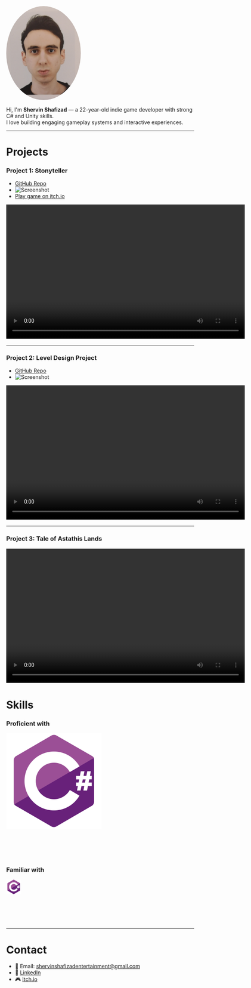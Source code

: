 <img src="https://github.com/ShervinShafizad/ShervinShafizad.github.io/raw/main/IMG_20250506_195739.jpg" width="200" style="border-radius:50%">

Hi, I'm **Shervin Shafizad** — a 22-year-old indie game developer with strong C# and Unity skills.  
I love building engaging gameplay systems and interactive experiences.  

---

# Projects

### Project 1: Stonyteller
- [GitHub Repo](https://github.com/ShervinShafizad/StonytellerRepository)  
- ![Screenshot](https://via.placeholder.com/400x200)  
- [Play game on itch.io](https://shervin-shafizad.itch.io/stonyteller)  

<video width="640" height="360" controls>
  <source src="Videos/StonytellerGameplayVideo.mp4" type="video/mp4">
  Your browser does not support the video tag.
</video>

---

### Project 2: Level Design Project
- [GitHub Repo](https://github.com/yourusername/project2)  
- ![Screenshot](https://via.placeholder.com/400x200)  

<video width="640" height="360" controls>
  <source src="Videos/LevelDesignGameplayVideo.mp4" type="video/mp4">
  Your browser does not support the video tag.
</video>

---

### Project 3: Tale of Astathis Lands
<video width="640" height="360" controls>
  <source src="Videos/TOALGameplay.mp4" type="video/mp4">
  Your browser does not support the video tag.
</video>


# Skills

### Proficient with 
![C# Logo](logos/csharp.svg)

<p>
  <i class="devicon-csharp-plain colored" style="font-size:50px; margin-right:15px;"></i>
  <i class="devicon-unity-plain colored" style="font-size:50px; margin-right:15px;"></i>
  <i class="devicon-git-plain colored" style="font-size:50px; margin-right:15px;"></i>
</p>

### Familiar with 
<img src="https://raw.githubusercontent.com/ShervinShafizad/ShervinShafizad.github.io/main/logos/csharp.svg" width="40">
<p>
  <i class="devicon-maya-plain colored" style="font-size:50px; margin-right:15px;"></i>
  <i class="devicon-photoshop-plain colored" style="font-size:50px; margin-right:15px;"></i>
  <i class="devicon-blender-original colored" style="font-size:50px; margin-right:15px;"></i>
</p>

---

# Contact
- 📧 Email: shervinshafizadentertainment@gmail.com  
- 💼 [LinkedIn](https://www.linkedin.com/in/shervin-shafizad-3535b8228/?originalSubdomain=ir)  
- 🎮 [Itch.io](https://shervin-shafizad.itch.io/)  